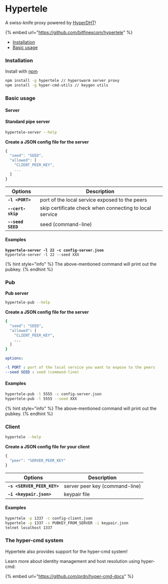 # Hypertele

A swiss-knife proxy powered by [HyperDHT](../building-blocks/hyperdht.md)!

{% embed url="https://github.com/bitfinexcom/hypertele" %}

* [Installation](hypertele.md#installation)
* [Basic usage](hypertele.md#basic-usage)

### Installation

Install with [npm](https://www.npmjs.com/)

```bash
npm install -g hypertele // hyperswarm server proxy
npm install -g hyper-cmd-utils // keygen utils
```

### Basic usage

#### Server

#### **Standard pipe server**

```bash
hypertele-server --help
```

**Create a JSON config file for the server**

```javascript
{
  "seed": "SEED",
  "allowed": [
    "CLIENT_PEER_KEY",
    ...
  ]
}
```

| Options           | Description                                             |
| ----------------- | ------------------------------------------------------- |
| **`-l <PORT>`**   | port of the local service exposed to the peers          |
| **`--cert-skip`** | skip certificate check when connecting to local service |
| **`--seed SEED`** | seed (command-line)                                     |

#### Examples

<pre class="language-bash"><code class="lang-bash"><strong>hypertele-server -l 22 -c config-server.json
</strong>hypertele-server -l 22 --seed XXX
</code></pre>

{% hint style="info" %}
The above-mentioned command will print out the pubkey.
{% endhint %}

### Pub

**Pub server**

```bash
hypertele-pub --help
```

**Create a JSON config file for the server**

```bash
{
  "seed": "SEED",
  "allowed": [
    "CLIENT_PEER_KEY",
    ...
  ]
}
```

```yaml
options:

-l PORT : port of the local service you want to expose to the peers
--seed SEED : seed (command-line)
```

#### Examples

```bash
hypertele-pub -l 5555 -c config-server.json
hypertele-pub -l 5555 --seed XXX
```

{% hint style="info" %}
The above-mentioned command will print out the pubkey.
{% endhint %}

### Client

```bash
hypertele --help
```

**Create a JSON config file for your client**

```javascript
{
  "peer": "SERVER_PEER_KEY"
}
```

| Options                    | Description                    |
| -------------------------- | ------------------------------ |
| **`-s <SERVER_PEER_KEY>`** | server peer key (command-line) |
| **`-i <keypair.json>`**    | keypair file                   |

#### Examples

```bash
hypertele -p 1337 -c config-client.json
hypertele -p 1337 -s PUBKEY_FROM_SERVER -i keypair.json
telnet localhost 1337
```

### The hyper-cmd system

Hypertele also provides support for the hyper-cmd system!

Learn more about identity management and host resolution using hyper-cmd:

{% embed url="https://github.com/prdn/hyper-cmd-docs" %}
